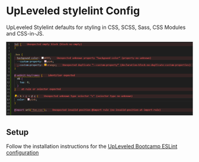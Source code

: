 # UpLeveled stylelint Config

UpLeveled Stylelint defaults for styling in CSS, SCSS, Sass, CSS Modules and CSS-in-JS.

<img src="stylelint-error-example.webp" alt="Screenshot of errors and warnings generated by this configuration" />

## Setup

Follow the installation instructions for the [UpLeveled Bootcamp ESLint configuration](https://www.npmjs.com/package/@upleveled/eslint-config-upleveled)

